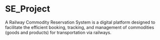 ﻿# SE_Project
A Railway Commodity Reservation System is a digital platform designed to facilitate the efficient booking, tracking, and management of commodities (goods and products) for transportation via railways.
